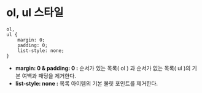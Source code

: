 ol, ul 스타일
===
```
ol,
ul {
    margin: 0;
    padding: 0;
    list-style: none;
}
```
- **margin: 0 & padding: 0 :**  순서가 있는 목록( ol ) 과 순서가 없는 목록( ul )의 기본 여백과 패딩을 제거한다.
- **list-style: none :** 목록 아이템의 기본 불릿 포인트를 제거한다.

